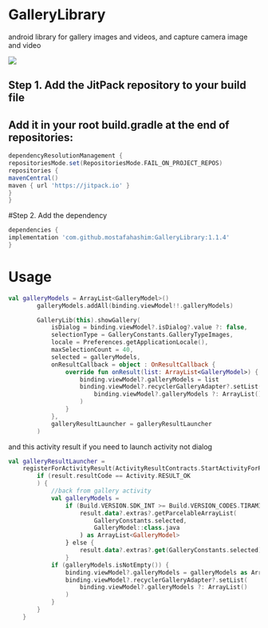 # GalleryLibrary

android library for gallery images and videos, and capture camera image and video

[![](https://jitpack.io/v/mostafahashim/GalleryLibrary.svg)](https://jitpack.io/#mostafahashim/GalleryLibrary)

## Step 1. Add the JitPack repository to your build file
## Add it in your root build.gradle at the end of repositories:
 ```groovy
dependencyResolutionManagement {
repositoriesMode.set(RepositoriesMode.FAIL_ON_PROJECT_REPOS)
repositories {
mavenCentral()
maven { url 'https://jitpack.io' }
}
}
```

#Step 2. Add the dependency

```groovy
dependencies {
implementation 'com.github.mostafahashim:GalleryLibrary:1.1.4'
}
```
# Usage
```kotlin
val galleryModels = ArrayList<GalleryModel>()
        galleryModels.addAll(binding.viewModel!!.galleryModels)

        GalleryLib(this).showGallery(
            isDialog = binding.viewModel?.isDialog?.value ?: false,
            selectionType = GalleryConstants.GalleryTypeImages,
            locale = Preferences.getApplicationLocale(),
            maxSelectionCount = 40,
            selected = galleryModels,
            onResultCallback = object : OnResultCallback {
                override fun onResult(list: ArrayList<GalleryModel>) {
                    binding.viewModel?.galleryModels = list
                    binding.viewModel?.recyclerGalleryAdapter?.setList(
                        binding.viewModel?.galleryModels ?: ArrayList()
                    )
                }
            },
            galleryResultLauncher = galleryResultLauncher
        )

```
and this activity result if you need to launch activity not dialog
```kotlin
val galleryResultLauncher =
    registerForActivityResult(ActivityResultContracts.StartActivityForResult()) { result ->
        if (result.resultCode == Activity.RESULT_OK
        ) {
            //back from gallery activity
            val galleryModels =
                if (Build.VERSION.SDK_INT >= Build.VERSION_CODES.TIRAMISU) {
                    result.data?.extras?.getParcelableArrayList(
                        GalleryConstants.selected,
                        GalleryModel::class.java
                    ) as ArrayList<GalleryModel>
                } else {
                    result.data?.extras?.get(GalleryConstants.selected) as ArrayList<*>
                }
            if (galleryModels.isNotEmpty()) {
                binding.viewModel?.galleryModels = galleryModels as ArrayList<GalleryModel>
                binding.viewModel?.recyclerGalleryAdapter?.setList(
                    binding.viewModel?.galleryModels ?: ArrayList()
                )
            }
        }
    }
```
